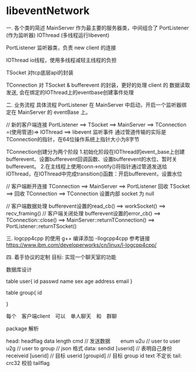 # libeventNetwork


一. 各个类的简述
MainServer
作为最主要的服务器类，中间组合了 PortListener (作为监听器) IOThread (多线程运行libevent)

PortListener
监听器类，负责 new client 的连接

IOThread
io线程，使用多线程减轻主线程的负担 

TSocket
对tcp底层api的封装

TConnection
对 TSocket & bufferevent 的封装，更好的处理 client 的 数据读取发送, 会在绑定的IOThread上的eventbase创建事件处理


二. 业务流程
具体流程
PortListener 在 MainServer 中启动，开启一个监听器绑定在 MainServer 的 eventBase 上。

// 新的客户端连接
PortListener  ==>  TSocket  ==>  MainServer ==> TConnection  =(使用管道)=>  IOThread  ==>  libevent 监听事件
通过管道传输的实际是TConnection的指针，在64位操作系统上指针大小为8字节

TConnection创建分为两个阶段
1.初始化阶段在IOThread的event_base上创建bufferevent、设置bufferevent回调函数、设置bufferevent的水位、暂时关bufferevent。
2.在主线程上使用conn->notify()将指针通过管道发送给IOThread，在IOThread中完成transition()函数：开启bufferevent，设置水位

// 客户端断开连接
TConnection  ==>  MainServer  ==>  PortListener 回收 TSocket
                              ==>  回收 TConnection
                              ==>  TConnection  设置内部 socket 为 null

// 客户端数据处理
bufferevent设置的read_cb()   ==>  workSocket()  ==>  recv_framing()
// 客户端关闭处理
bufferevent设置的error_cb()  ==>  TConnection::close()  ==>  MainServer::returnTConnection()  ==>  PortListener::returnTSocket()

三. logcpp4cpp 的使用
g++ 编译添加 -llogcpp4cpp
参考链接
https://www.ibm.com/developerworks/cn/linux/l-logcpp4cpp/


四. 着手协议的定制
目标: 实现一个聊天室的功能

数据库设计

table user{
    id
    passwd
    name
    sex
    age
    address
    email
}

table group{
    id
    
}


每个　客户端client　可以　单人聊天　和　群聊

package 解析

head:
    headflag
    data length
    cmd         // 发送数据　　enum 
    u2u         // user to user
    u2g         // user to group
// json 格式
data:
    sendid
        [userid]            // 表明自己身份
    receiveid
        [userid]            // 目标 userid
        [groupid]           // 目标 group id
    text
        不定长
tail:
    crc32 校验
    tailflag
